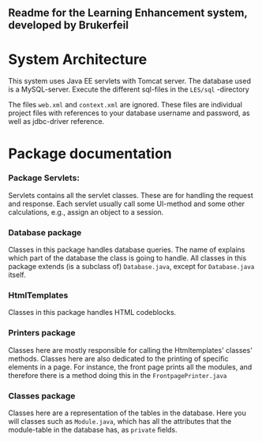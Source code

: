 ## Readme for the Learning Enhancement system, developed by Brukerfeil

# System Architecture

This system uses Java EE servlets with Tomcat server. The database used is a MySQL-server. Execute the different sql-files in the ```LES/sql``` -directory

The files ```web.xml``` and ```context.xml``` are ignored. These files are individual project files with references to your database
username and password, as well as jdbc-driver reference.

# Package documentation

### Package Servlets:

Servlets contains all the servlet classes. These are for handling the request and response. Each servlet usually call some
UI-method and some other calculations, e.g., assign an object to a session.

### Database package

Classes in this package handles database queries. The name of explains which part of the database the class is going to handle. 
All classes in this package extends (is a subclass of) ```Database.java```, except for ```Database.java``` itself.

### HtmlTemplates

Classes in this package handles HTML codeblocks.

### Printers package
Classes here are mostly responsible for calling the Htmltemplates' classes' methods.
Classes here are also dedicated to the printing of specific elements in a page. For instance, the front page prints all the modules, and therefore there is a method doing this in the ```FrontpagePrinter.java```

### Classes package

Classes here are a representation of the tables in the database. Here you will classes such as ```Module.java```, which has all the attributes that the module-table in the database has, as ```private``` fields.
